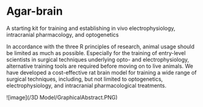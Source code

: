 # Agar-brain
A starting kit for training and establishing in vivo electrophysiology, intracranial pharmacology, and optogenetics

In accordance with the three R principles of research, animal usage should be limited as much as possible. Especially for the training of entry-level scientists in surgical techniques underlying opto- and electrophysiology, alternative training tools are required before moving on to live animals. We have developed a cost-effective rat brain model for training a wide range of surgical techniques, including, but not limited to optogenetics, electrophysiology, and intracranial pharmacological treatments.

![image](/3D Model/GraphicalAbstract.PNG)
